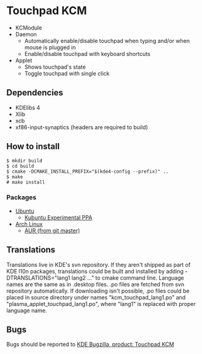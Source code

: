 Touchpad KCM
============

* KCModule
* Daemon
  - Automatically enable/disable touchpad when typing and/or when mouse is plugged in
  - Enable/disable touchpad with keyboard shortcuts
* Applet
  - Shows touchpad's state
  - Toggle touchpad with single click

Dependencies
------------

* KDElibs 4
* Xlib
* xcb
* xf86-input-synaptics (headers are required to build)


How to install
--------------

    $ mkdir build
    $ cd build
    $ cmake -DCMAKE_INSTALL_PREFIX="$(kde4-config --prefix)" ..
    $ make
    # make install

### Packages

* [Ubuntu][1]
  - [Kubuntu Experimental PPA][2]
* [Arch Linux][3]
  - [AUR (from git master)][4]

Translations
------------
Translations live in KDE's svn repository.
If they aren't shipped as part of KDE l10n packages, translations could be built and installed by adding -DTRANSLATIONS="lang1 lang2 ..." to cmake command line.
Language names are the same as in .desktop files.
.po files are fetched from svn repository automatically.
If downloading isn't possible, .po files could be placed in source directory under names "kcm_touchpad_lang1.po" and "plasma_applet_touchpad_lang1.po", where "lang1" is replaced with proper language name.

Bugs
----

Bugs should be reported to [KDE Bugzilla, product: Touchpad KCM][5]

[1]: http://packages.ubuntu.com/trusty/kde/kde-touchpad
[2]: https://code.launchpad.net/~rohangarg/+recipe/touchpad-daily
[3]: https://www.archlinux.org/packages/community/x86_64/kcm-touchpad/
[4]: https://aur.archlinux.org/packages/kcm-touchpad-git/
[5]: https://bugs.kde.org/enter_bug.cgi?product=Touchpad%20KCM
